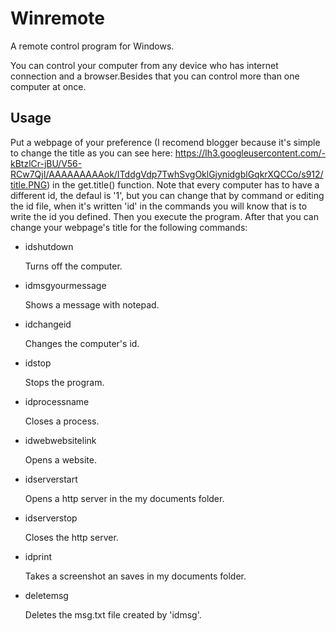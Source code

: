 # Winremote
A remote control program for Windows.

You can control your computer from any device who has internet connection and a browser.Besides that you can control more than one computer at once.
## Usage
Put a webpage of your preference (I recomend blogger because it's simple to change the title as you can see here: https://lh3.googleusercontent.com/-kBtzlCr-jBU/V56-RCw7QjI/AAAAAAAAAok/ITddgVdp7TwhSvgOklGjynidgblGqkrXQCCo/s912/title.PNG) in the get.title() function. Note that every computer has to have a different id, the defaul is '1', but you can change that by command or editing the id file, when it's written 'id' in the commands you will know that is to write the id you defined.
Then you execute the program. After that you can change your webpage's title for the following commands:
* idshutdown

  Turns off the computer.
* idmsgyourmessage

  Shows a message with notepad.
* idchangeid

  Changes the computer's id.
* idstop

  Stops the program.
* idprocessname

  Closes a process.
* idwebwebsitelink

  Opens a website.
* idserverstart

  Opens a http server in the my documents folder.
* idserverstop

  Closes the http server.
* idprint

  Takes a screenshot an saves in my documents folder.
* deletemsg

  Deletes the msg.txt file created by 'idmsg'.
